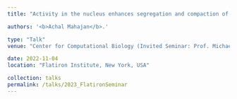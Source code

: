 ```yaml
---
title: "Activity in the nucleus enhances segregation and compaction of heterochromatin"

authors: '<b>Achal Mahajan</b>.'

type: "Talk"
venue: "Center for Computational Biology (Invited Seminar: Prof. Michael J. Shelley)"

date: 2022-11-04
location: "Flatiron Institute, New York, USA"

collection: talks
permalink: /talks/2023_FlatironSeminar
---
```

